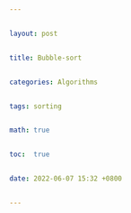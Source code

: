 ```yaml
---


layout: post


title: Bubble-sort


categories: Algorithms


tags: sorting


math: true


toc:  true


date: 2022-06-07 15:32 +0800


---
```

